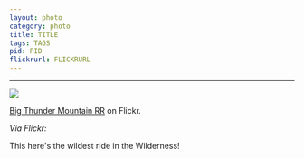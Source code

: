 ```yaml
---
layout: photo
category: photo
title: TITLE
tags: TAGS
pid: PID
flickrurl: FLICKRURL
---
```

---

<a href="http://www.flickr.com/photos/cycomachead/6661570243/"><img src="/tumblr_files/tumblr_lxhy1srsIi1qluysoo1_500.jpg"/></a><br/><p><a href="http://www.flickr.com/photos/cycomachead/6661570243/" title="Big Thunder Mountain RR">Big Thunder Mountain RR</a> on Flickr.</p><p><i>Via Flickr:</i><br/>

This here's the wildest ride in the Wilderness!</p>

